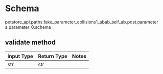 # Schema
petstore_api.paths.fake_parameter_collisions1_abab_self_ab.post.parameters.parameter_0.schema

## validate method
Input Type | Return Type | Notes
------------ | ------------- | -------------
str | str |
